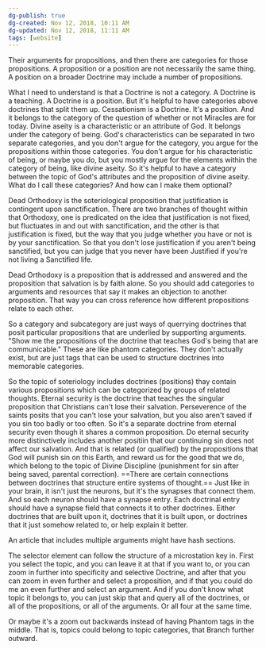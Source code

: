 ```yaml
---
dg-publish: true
dg-created: Nov 12, 2018, 10:11 AM
dg-updated: Nov 12, 2018, 11:11 AM
tags: [website]
---
```


Their arguments for propositions, and then there are categories for those propositions. A proposition or a position are not necessarily the same thing. A position on a broader Doctrine may include a number of propositions.

What I need to understand is that a Doctrine is not a category. A Doctrine is a teaching. A Doctrine is a position. But it's helpful to have categories above doctrines that split them up. Cessationism is a Doctrine. It's a position. And it belongs to the category of the question of whether or not Miracles are for today. Divine aseity is a characteristic or an attribute of God. It belongs under the category of being. God's characteristics can be separated in two separate categories, and you don't argue for the category, you argue for the propositions within those categories. You don't argue for his characteristic of being, or maybe you do, but you mostly argue for the elements within the category of being, like divine aseity. So it's helpful to have a category between the topic of God's attributes and the proposition of divine aseity. What do I call these categories? And how can I make them optional?

Dead Orthodoxy is the soteriological proposition that justification is contingent upon sanctification. There are two branches of thought within that Orthodoxy, one is predicated on the idea that justification is not fixed, but fluctuates in and out with sanctification, and the other is that justification is fixed, but the way that you judge whether you have or not is by your sanctification. So that you don't lose justification if you aren't being sanctified, but you can judge that you never have been Justified if you're not living a Sanctified life.

Dead Orthodoxy is a proposition that is addressed and answered and the proposition that salvation is by faith alone. So you should add categories to arguments and resources that say it makes an objection to another proposition. That way you can cross reference how different propositions relate to each other. 

So a category and subcategory are just ways of querrying doctrines that posit particular propositions that are underlied by supporting arguments. "Show me the propositions of the doctrine that teaches God's being that are communicable." These are like phantom categories. They don't actually exist, but are just tags that can be used to structure doctrines into memorable categories.

So the topic of soteriology includes doctrines (positions) thay contain various propositions which can be categorized by groups of related thoughts. Eternal security is the doctrine that teaches the singular proposition that Christians can't lose their salvation. Perseverence of the saints posits that you can't lose your salvation, but you also aren't saved if you sin too badly or too often. So it's a separate doctrine from eternal security even though it shares a common proposition. Do eternal security more distinctively includes another positiin that our continuing sin does not affect our salvation. And that is related (or qualified) by the propositions that God will punish sin on this Earth, and reward us for the good that we do, which belong to the topic of Divine Discipline (punishment for sin after being saved, parental correction). ==There are certain connections between doctrines that structure entire systems of thought.== Just like in your brain, it isn't just the neurons, but it's the synapses that connect them. And so each neuron should have a synapse entry. Each doctrinal entry should have a synapse field that connects it to other doctrines. Either doctrines that are built upon it, doctrines that it is built upon, or doctrines that it just somehow related to, or help explain it better.

An article that includes multiple arguments might have hash sections.

The selector element can follow the structure of a microstation key in. First you select the topic, and you can leave it at that if you want to, or you can zoom in further into specificity and selective Doctrine, and after that you can zoom in even further and select a proposition, and if that you could do me an even further and select an argument. And if you don't know what topic it belongs to, you can just skip that and query all of the doctrines, or all of the propositions, or all of the arguments. Or all four at the same time.

Or maybe it's a zoom out backwards instead of having Phantom tags in the middle. That is, topics could belong to topic categories, that Branch further outward.


